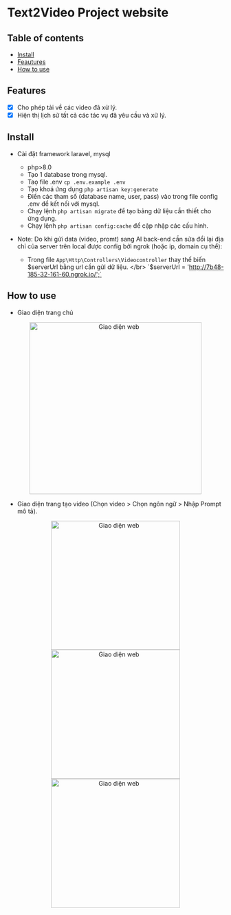 # Text2Video Project website



## Table of contents

- [Install](#install)
- [Feautures](#features)
- [How to use](#how-to-use)


## Features

- [x] Cho phép tải về các video đã xử lý.
- [x] Hiện thị lịch sử tất cả các tác vụ đã yêu cầu và xử lý.

## Install
    
- Cài đặt framework laravel, mysql
    - php>8.0
    - Tạo 1 database trong mysql.
    - Taọ file .env `cp .env.example .env`
    - Tạo khoá ứng dụng `php artisan key:generate`
    - Điền các tham số (database name, user, pass) vào trong file config .env để kết nối với mysql.
    - Chạy lệnh `php artisan migrate` để tạo bảng dữ liệu cần thiết cho ứng dụng.
    - Chạy lệnh `php artisan config:cache` để cập nhập các cấu hình.
      
- Note: Do khi gửi data (video, promt) sang AI back-end cần sửa đổi lại địa chỉ của server trên local được config bởi ngrok (hoặc ip, domain cụ thể):
    - Trong file `App\Http\Controllers\Videocontroller` thay thế biến $serverUrl bằng url cần gửi dữ liệu. </br>
   `$serverUrl = 'http://7b48-185-32-161-60.ngrok.io/';`


## How to use
- Giao diện trang chủ
<div align="center">
    <img src="https://github-production-user-asset-6210df.s3.amazonaws.com/44583838/275184004-b23d1fda-6f7b-48ca-8faf-5e1ea5a4d15b.png" width="400" alt="Giao diện web">
</div>

- Giao diện trang tạo video (Chọn video > Chọn ngôn ngữ > Nhập Prompt mô tả).
<div align="center">
    <img src="https://github-production-user-asset-6210df.s3.amazonaws.com/44583838/274682831-0e671bd3-24ce-4466-938b-5434bd470954.png" width="300" alt="Giao diện web">
    <img src="https://github-production-user-asset-6210df.s3.amazonaws.com/44583838/274684180-ba13800c-c873-494b-b747-e6506e9870df.png" width="300" alt="Giao diện web">
    <img src="https://github-production-user-asset-6210df.s3.amazonaws.com/44583838/275183941-7ffd6ca7-b2fe-4d2e-85fb-9e9f53f4baa8.png" width="300" alt="Giao diện web">
</div>






